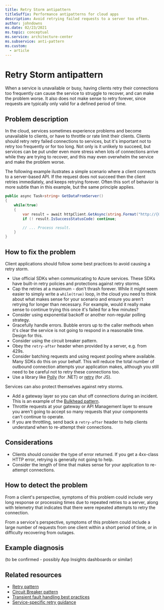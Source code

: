 ```yaml
---
title: Retry Storm antipattern
titleSuffix: Performance antipatterns for cloud apps
description: Avoid retrying failed requests to a server too often.
author: johndowns
ms.date: 02/23/2021
ms.topic: conceptual
ms.service: architecture-center
ms.subservice: anti-pattern
ms.custom:
  - article
---
```


# Retry Storm antipattern

When a service is unavailable or busy, having clients retry their connections too frequently can cause the service to struggle to recover, and can make the problem worse. It also does not make sense to retry forever, since requests are typically only valid for a defined period of time.

## Problem description

In the cloud, services sometimes experience problems and become unavailable to clients, or have to throttle or rate limit their clients. Clients should retry retry failed connections to services, but it's important not to retry too frequently or for too long. Not only is it unlikely to succeed, but services can be put under even more stress when lots of connections arrive while they are trying to recover, and this may even overwhelm the service and make the problem worse.

The following example ilustrates a simple scenario where a client connects to a server-based API. If the request does not succeed then the client retries immediately, and keeps retrying forever. Often this sort of behavior is more subtle than in this example, but the same principle applies.

```csharp
public async Task<string> GetDataFromServer()
{
    while(true)
    {
        var result = await httpClient.GetAsync(string.Format("http://{0}:8080/api/...", hostName));
        if (! result.IsSuccessStatusCode) continue;

        // ... Process result.
    }
}
```

## How to fix the problem

Client applications should follow some best practices to avoid causing a retry storm.

- Use official SDKs when communicating to Azure services. These SDKs have built-in retry policies and protections against retry storms.
- Cap the retries at a maximum - don't thrash forever. While it might seem easier to simply write a `while(true)` loop, in the cloud you need to think about what makes sense for your scenario and ensure you aren't retrying for longer than necessary. For example, would it really make sense to continue trying this once it's failed for a few minutes?
- Consider using exponential backoff or another non-regular polling strategy.
- Gracefully handle errors. Bubble errors up to the caller methods when it's clear the service is not going to respond in a reasonable time. Design for this.
- Consider using the circuit breaker pattern.
- Obey the `retry-after` header when provided by a server, e.g. from 429s.
- Consider batching requests and using request pooling where available. Many SDKs do this on your behalf. This will reduce the total number of outbound connection attempts your application makes, although you still need to be careful not to retry these connections too.
- Use a library like [Polly](https://github.com/App-vNext/Polly) (for .NET) or [retry](https://www.npmjs.com/package/retry) (for JS).

Services can also protect themselves against retry storms.

- Add a gateway layer so you can shut off connections during an incident. This is an example of the [Bulkhead pattern](../../patterns/bulkhead.md).
- Throttle requests at your gateway or API Management layer to ensure you aren't going to accept so many requests that your components can't continue to operate.
- If you are throttling, send back a `retry-after` header to help clients understand when to re-attempt their connections.

## Considerations

- Clients should consider the type of error returned. If you get a 4xx-class HTTP error, retrying is generally not going to help.
- Consider the length of time that makes sense for your application to re-attempt connections.

## How to detect the problem

From a client's perspective, symptoms of this problem could include very long response or processing times due to repeated retries to a server, along with telemetry that indicates that there were repeated attempts to retry the connection.

From a service's perspective, symptoms of this problem could include a large number of requests from one client within a short period of time, or in difficulty recovering from outages.

## Example diagnosis

(to be confirmed - possibly App Insights dashboards or similar)

## Related resources

 * [Retry pattern](https://docs.microsoft.com/azure/architecture/patterns/retry)
 * [Circuit Breaker pattern](https://docs.microsoft.com/azure/architecture/patterns/circuit-breaker)
 * [Transient fault handling best practices](https://docs.microsoft.com/azure/architecture/best-practices/transient-faults)
 * [Service-specific retry guidance](https://docs.microsoft.com/azure/architecture/best-practices/retry-service-specific)
